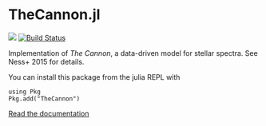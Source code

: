 # TheCannon.jl

[![](https://img.shields.io/badge/docs-stable-blue.svg)](https://ajwheeler.github.io/TheCannon.jl/dev/) 
[![Build Status](https://travis-ci.org/ajwheeler/TheCannon.jl.svg?branch=master)](https://travis-ci.org/ajwheeler/TheCannon.jl)

Implementation of *The Cannon*, a data-driven model for stellar spectra.  See Ness+ 2015 for details.

You can install this package from the julia REPL with
```
using Pkg
Pkg.add("TheCannon")
```

[Read the documentation](https://ajwheeler.github.io/TheCannon.jl/dev/)
